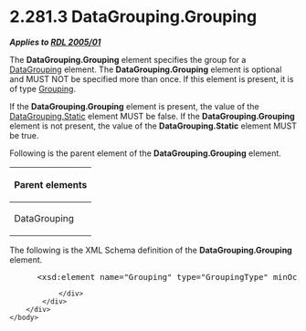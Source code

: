 <html dir="LTR" xmlns:mshelp="http://msdn.microsoft.com/mshelp" xmlns:ddue="http://ddue.schemas.microsoft.com/authoring/2003/5" xmlns:xlink="http://www.w3.org/1999/xlink" xmlns:tool="http://www.microsoft.com/tooltip">
    <head>
        <meta http-equiv="Content-Type" content="text/html; CHARSET=utf-8"></meta>
        <meta name="save" content="history"></meta>
        <title>2.281.3 DataGrouping.Grouping</title>
        <xml>
            <mshelp:toctitle title="2.281.3 DataGrouping.Grouping"></mshelp:toctitle>
            <mshelp:rltitle title="[MS-RDL]: DataGrouping.Grouping"></mshelp:rltitle>
            <mshelp:keyword index="A" term="280b01e5-72a1-4971-ad06-6d7bd86ff585"></mshelp:keyword>
            <mshelp:attr name="DCSext.ContentType" value="open specification"></mshelp:attr>
            <mshelp:attr name="AssetID" value="280b01e5-72a1-4971-ad06-6d7bd86ff585"></mshelp:attr>
            <mshelp:attr name="TopicType" value="kbRef"></mshelp:attr>
            <mshelp:attr name="DCSext.Title" value="[MS-RDL]: DataGrouping.Grouping" />
        </xml>
    </head>
    <body>
        <div id="header">
            <h1 class="heading">2.281.3 DataGrouping.Grouping</h1>
        </div>
        <div id="mainSection">
            <div id="mainBody">
                <div id="allHistory" class="saveHistory"></div>
                <div id="sectionSection0" class="section" name="collapseableSection">
                    

<p><b><i>Applies to </i></b><a href="3ebe2912-4958-4832-b391-cad1f5e13338.htm"><b><i>RDL 2005/01</i></b></a></p>

<p>The <b>DataGrouping.Grouping</b> element specifies the group
for a <a href="824fc1fa-9258-4ee2-80a0-db64f7200b13.htm">DataGrouping</a>
element. The <b>DataGrouping.Grouping</b> element is optional and MUST NOT be
specified more than once. If this element is present, it is of type <a href="7d574154-eefe-4fc1-8b78-3a18b9350e87.htm">Grouping</a>. </p>

<p>If the <b>DataGrouping.Grouping</b> element is present, the
value of the <a href="d5d3cf4e-c595-44fb-a18d-4a44916ac1e0.htm">DataGrouping.Static</a>
element MUST be false. If the <b>DataGrouping.Grouping</b> element is not
present, the value of the <b>DataGrouping.Static</b> element MUST be true. </p>

<p>Following is the parent element of the <b>DataGrouping.Grouping</b>
element.</p>

<table>
 <thead>
  <tr>
   <th>
   <p>Parent elements</p>
   </th>
  </tr>
 </thead>
 <tr>
  <td>
  <p>DataGrouping</p>
  </td>
 </tr>
</table>

<p>The following is the XML Schema definition of the <b>DataGrouping.Grouping</b>
element.</p>

<dl>
<dd>
<div><pre> &lt;xsd:element name=&quot;Grouping&quot; type=&quot;GroupingType&quot; minOccurs=&quot;0&quot; /&gt;
</pre></div>
</dd></dl>


                </div>
            </div>
        </div>
    </body>
</html>